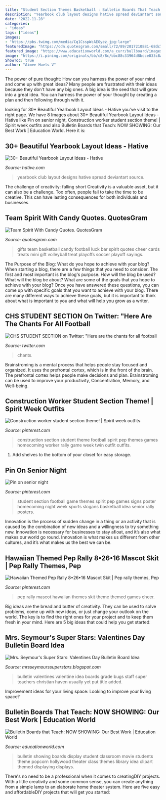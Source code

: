 ```yaml
---
title: "Student Section Themes Basketball : Bulletin Boards That Teach: Now Showing: Our Best Work"
description: "Yearbook club layout designs hative spread deviantart source"
date: "2022-11-28"
categories:
- "ideas"
tags: ["ideas"]
images:
- "https://pbs.twimg.com/media/Cq1CsspWcAEGyez.jpg:large"
featuredImage: "https://cdn.quotesgram.com/small/72/89/2017210881-68dc72a68eaa0dd6899d9df3a96576b2.jpg"
featured_image: "https://www.educationworld.com/a_curr/bullboard/images/bulletin_board_013.jpg"
image: "https://i.pinimg.com/originals/bb/c8/8c/bbc88c33964d8bcce033c8abb3481056.jpg"
ShowToc: true
author: "Aimee Huels V"
---
```



The power of pure thought: How can you harness the power of your mind and come up with great ideas?
Many people are frustrated with their ideas because they don't have any big ones. A big idea is the seed that will grow into a great idea. You can harness the power of your thought by creating a plan and then following through with it.

	

		
looking for 30+ Beautiful Yearbook Layout Ideas - Hative you've visit to the right page. We have 8 Images about 30+ Beautiful Yearbook Layout Ideas - Hative like Pin on senior night, Construction worker student section theme! | Spirit week outfits and also Bulletin Boards that Teach: NOW SHOWING: Our Best Work | Education World. Here it is:
		
    
## 30+ Beautiful Yearbook Layout Ideas - Hative

<img loading=lazy src="https://hative.com/wp-content/uploads/2014/02/high-school-yearbook-design-2.jpg" onerror="this.onerror=null;this.src='https://tse4.mm.bing.net/th?id=OIP.l-XejtQyER2zjAnotWoJ8QHaEp&amp;pid=15.1';" alt="30+ Beautiful Yearbook Layout Ideas - Hative">

_Source: hative.com_

>yearbook club layout designs hative spread deviantart source. 

	

The challenge of creativity: falling short
Creativity is a valuable asset, but it can also be a challenge. Too often, people fail to take the time to be creative. This can have lasting consequences for both individuals and businesses.

    
## Team Spirit With Candy Quotes. QuotesGram

<img loading=lazy src="https://cdn.quotesgram.com/small/72/89/2017210881-68dc72a68eaa0dd6899d9df3a96576b2.jpg" onerror="this.onerror=null;this.src='https://tse1.mm.bing.net/th?id=OIP.CgUNM-6ZCDc1Cqpmk9X1_AHaJ5&amp;pid=15.1';" alt="Team Spirit With Candy Quotes. QuotesGram">

_Source: quotesgram.com_

>gifts team basketball candy football luck bar spirit quotes cheer cards treats mini gift volleyball treat playoffs soccer playoff sayings. 

	

The Purpose of the Blog: What do you hope to achieve with your blog?
When starting a blog, there are a few things that you need to consider. The first and most important is the blog's purpose. How will the blog be used? What will the blog be about? What are some of the goals that you hope to achieve with your blog? Once you have answered these questions, you can come up with specific goals that you want to achieve with your blog. There are many different ways to achieve these goals, but it is important to think about what is important to you and what will help you grow as a writer.

    
## CHS STUDENT SECTION On Twitter: &quot;Here Are The Chants For All Football

<img loading=lazy src="https://pbs.twimg.com/media/Cq1CsspWcAEGyez.jpg:large" onerror="this.onerror=null;this.src='https://tse2.mm.bing.net/th?id=OIP.dV3mLBbz2GY6p9PSKaPelAHaLH&amp;pid=15.1';" alt="CHS STUDENT SECTION on Twitter: &quot;Here are the chants for all football">

_Source: twitter.com_

>chants. 

	

Brainstroming is a mental process that helps people stay focused and organized. It uses the prefrontal cortex, which is in the front of the brain. The prefrontal cortex helps people make decisions and plan. Brainstroming can be used to improve your productivity, Concentration, Memory, and Well-being.

    
## Construction Worker Student Section Theme! | Spirit Week Outfits

<img loading=lazy src="https://i.pinimg.com/originals/c3/17/0c/c3170ce81c46bd419f94d9dc9f0b81e1.jpg" onerror="this.onerror=null;this.src='https://tse2.mm.bing.net/th?id=OIP.Ox2DUzSJOQjku7NYSCoK9wHaJ4&amp;pid=15.1';" alt="Construction worker student section theme! | Spirit week outfits">

_Source: pinterest.com_

>construction section student theme football spirit pep themes games homecoming worker rally game week twin outfit outfits. 

	

1. Add shelves to the bottom of your closet for easy storage.

    
## Pin On Senior Night

<img loading=lazy src="https://i.pinimg.com/736x/c4/d0/5a/c4d05a94371e33e3501b84b3575cf640--high-school-students-student-life.jpg" onerror="this.onerror=null;this.src='https://tse2.mm.bing.net/th?id=OIP.RZp-wpKwv4wOfbSx5ZFi4QHaHU&amp;pid=15.1';" alt="Pin on senior night">

_Source: pinterest.com_

>student section football game themes spirit pep games signs poster homecoming night week sports slogans basketball idea senior rally posters. 

	

Innovation is the process of sudden change in a thing or an activity that is caused by the combination of new ideas and a willingness to try something new. Innovation is necessary for businesses to stay afloat, and it’s also what makes our world go round. Innovation is what makes us different from other cultures, and it’s what makes us the best we can be.

    
## Hawaiian Themed Pep Rally 8•26•16 Mascot Skit | Pep Rally Themes, Pep

<img loading=lazy src="https://i.pinimg.com/originals/bb/c8/8c/bbc88c33964d8bcce033c8abb3481056.jpg" onerror="this.onerror=null;this.src='https://tse3.mm.bing.net/th?id=OIP.MVtPL0ohomWs1I90HNGEfwHaD_&amp;pid=15.1';" alt="Hawaiian Themed Pep Rally 8•26•16 Mascot Skit | Pep rally themes, Pep">

_Source: pinterest.com_

>pep rally mascot hawaiian themes skit theme themed games cheer. 

	

Big ideas are the bread and butter of creativity. They can be used to solve problems, come up with new ideas, or just change your outlook on the world. The key is to find the right ones for your project and to keep them fresh in your mind. Here are 5 big ideas that could help you get started: 

    
## Mrs. Seymour&#039;s Super Stars: Valentines Day Bulletin Board Idea

<img loading=lazy src="http://1.bp.blogspot.com/-7r6lVtagnVg/TzwZLmL2GmI/AAAAAAAAAVM/TVkII2v5fkA/s1600/Valentine+006.jpg" onerror="this.onerror=null;this.src='https://tse3.mm.bing.net/th?id=OIP.KqnfNG-JfmrlNstJr7LgIAHaFj&amp;pid=15.1';" alt="Mrs. Seymour&#039;s Super Stars: Valentines Day Bulletin Board Idea">

_Source: mrsseymourssuperstars.blogspot.com_

>bulletin valentines valentine idea boards grade bugs staff super teachers christian haven usually yet put title added. 

	

Improvement ideas for your living space:
Looking to improve your living space?

    
## Bulletin Boards That Teach: NOW SHOWING: Our Best Work | Education World

<img loading=lazy src="https://www.educationworld.com/a_curr/bullboard/images/bulletin_board_013.jpg" onerror="this.onerror=null;this.src='https://tse3.mm.bing.net/th?id=OIP.tnG5PHjsuu0aIY14IHKvAQHaDj&amp;pid=15.1';" alt="Bulletin Boards that Teach: NOW SHOWING: Our Best Work | Education World">

_Source: educationworld.com_

>bulletin showing boards display student classroom movie students theme popcorn hollywood theater class themes library idea clipart themed displaying displays. 

	

There's no need to be a professional when it comes to creatingDIY projects. With a little creativity and some common sense, you can create anything from a simple lamp to an elaborate home theater system. Here are five easy and affordableDIY projects that will get you started: 

